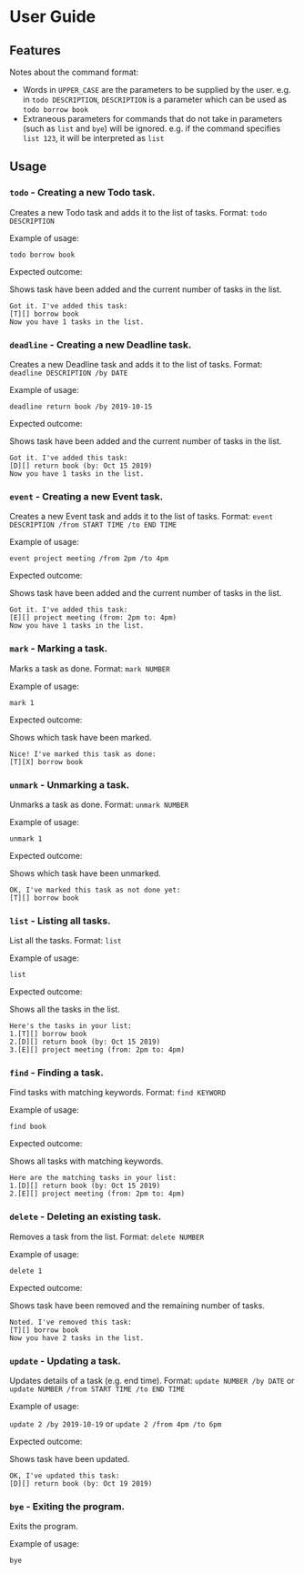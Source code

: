 # User Guide

## Features 
Notes about the command format:
- Words in `UPPER_CASE` are the parameters to be supplied by the user.
e.g. in `todo DESCRIPTION`, `DESCRIPTION` is a parameter which can be used as `todo borrow book`
- Extraneous parameters for commands that do not take in parameters (such as `list` and `bye`) will be ignored.
e.g. if the command specifies `list 123`, it will be interpreted as `list`

## Usage

### `todo` - Creating a new Todo task.

Creates a new Todo task and adds it to the list of tasks.
Format: `todo DESCRIPTION`

Example of usage: 

`todo borrow book`

Expected outcome:

Shows task have been added and the current number of tasks in the list.

```
Got it. I've added this task:
[T][] borrow book
Now you have 1 tasks in the list.
```

### `deadline` - Creating a new Deadline task.

Creates a new Deadline task and adds it to the list of tasks.
Format: `deadline DESCRIPTION /by DATE`

Example of usage: 

`deadline return book /by 2019-10-15`

Expected outcome:

Shows task have been added and the current number of tasks in the list.

```
Got it. I've added this task:
[D][] return book (by: Oct 15 2019)
Now you have 1 tasks in the list.
```

### `event` - Creating a new Event task.

Creates a new Event task and adds it to the list of tasks.
Format: `event DESCRIPTION /from START TIME /to END TIME`

Example of usage: 

`event project meeting /from 2pm /to 4pm`

Expected outcome:

Shows task have been added and the current number of tasks in the list.

```
Got it. I've added this task:
[E][] project meeting (from: 2pm to: 4pm)
Now you have 1 tasks in the list.
```

### `mark` - Marking a task.

Marks a task as done.
Format: `mark NUMBER`

Example of usage: 

`mark 1`

Expected outcome:

Shows which task have been marked.

```
Nice! I've marked this task as done:
[T][X] borrow book
```

### `unmark` - Unmarking a task.

Unmarks a task as done.
Format: `unmark NUMBER`

Example of usage: 

`unmark 1`

Expected outcome:

Shows which task have been unmarked.

```
OK, I've marked this task as not done yet:
[T][] borrow book
```

### `list` - Listing all tasks.

List all the tasks.
Format: `list`

Example of usage: 

`list`

Expected outcome:

Shows all the tasks in the list.

```
Here's the tasks in your list:
1.[T][] borrow book
2.[D][] return book (by: Oct 15 2019)
3.[E][] project meeting (from: 2pm to: 4pm)
```

### `find` - Finding a task.

Find tasks with matching keywords.
Format: `find KEYWORD`

Example of usage: 

`find book`

Expected outcome:

Shows all tasks with matching keywords.

```
Here are the matching tasks in your list:
1.[D][] return book (by: Oct 15 2019)
2.[E][] project meeting (from: 2pm to: 4pm)
```

### `delete` - Deleting an existing task.

Removes a task from the list.
Format: `delete NUMBER`

Example of usage: 

`delete 1`

Expected outcome:

Shows task have been removed and the remaining number of tasks.

```
Noted. I've removed this task:
[T][] borrow book
Now you have 2 tasks in the list.
```

### `update` - Updating a task.

Updates details of a task (e.g. end time).
Format: `update NUMBER /by DATE` or `update NUMBER /from START TIME /to END TIME`

Example of usage: 

`update 2 /by 2019-10-19` or `update 2 /from 4pm /to 6pm`

Expected outcome:

Shows task have been updated.

```
OK, I've updated this task:
[D][] return book (by: Oct 19 2019)
```

### `bye` - Exiting the program.

Exits the program.

Example of usage: 

`bye`
